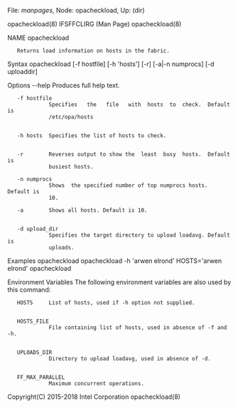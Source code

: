 File: *manpages*,  Node: opacheckload,  Up: (dir)


opacheckload(8)              IFSFFCLIRG (Man Page)             opacheckload(8)



NAME
       opacheckload



       Returns load information on hosts in the fabric.

Syntax
       opacheckload [-f hostfile] [-h 'hosts'] [-r] [-a|-n numprocs]
       [-d uploaddir]

Options
       --help    Produces full help text.


       -f hostfile
                 Specifies   the   file   with  hosts  to  check.  Default  is
                 /etc/opa/hosts


       -h hosts  Specifies the list of hosts to check.


       -r        Reverses output to show the  least  busy  hosts.  Default  is
                 busiest hosts.

       -n numprocs
                 Shows  the specified number of top numprocs hosts. Default is
                 10.

       -a        Shows all hosts. Default is 10.


       -d upload_dir
                 Specifies the target directory to upload loadavg. Default  is
                 uploads.


Examples
       opacheckload
       opacheckload -h 'arwen elrond'
       HOSTS='arwen elrond' opacheckload

Environment Variables
       The following environment variables are also used by this command:

       HOSTS     List of hosts, used if -h option not supplied.


       HOSTS_FILE
                 File containing list of hosts, used in absence of -f and -h.


       UPLOADS_DIR
                 Directory to upload loadavg, used in absence of -d.


       FF_MAX_PARALLEL
                 Maximum concurrent operations.



Copyright(C) 2015-2018         Intel Corporation               opacheckload(8)
